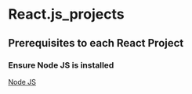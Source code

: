 # React.js_projects
## Prerequisites to each React Project
### Ensure Node JS is installed
[Node JS]([https://www.geeksforgeeks.org/nodejs](https://nodejs.org/en/download))

